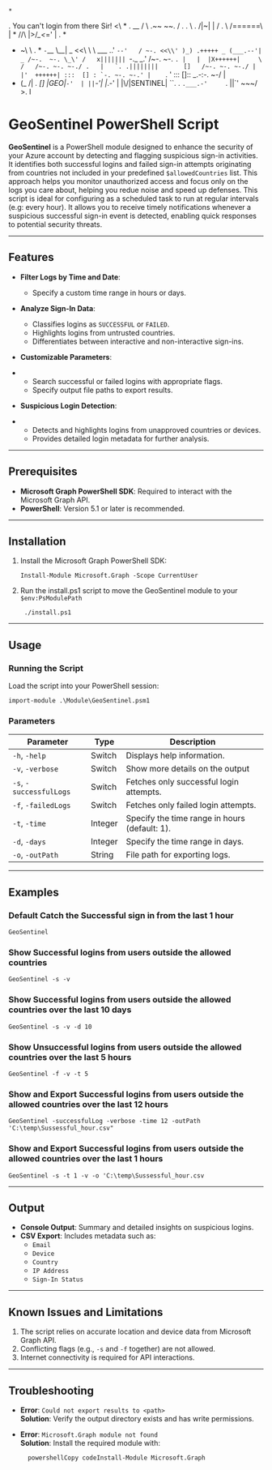  
    *
   .                                   You can't login from there Sir!
    <\    *        .       __        /
     \\                 .~~  ~~.    /           .
 .    \\     .         /|~|     |  /  .
       \\             /======\  |           *
      //\\           |>/_\_<_=' |       .         *
  *   ~\  \  .    *  `-`__  \\__|    _
     <<\ \ \    ___    \..'  `--'   / ~-.
    <<\\' )_) .+++++ _ (___.--'| _ /~-.  ~-.
    \_\' /   x||||||| `-._    _.' /~-. ~-.  ``.
     |   |  |X++++++|     \  /   /~-. ~-. ~-./
 .   |   `. .||||||||       []   /~-. ~-. ~-./
     |    |'  ++++++| :::  [] : `-. ~-. ~-.'
     |    ``.       '  :::  []:: _.-:-. ~-/ |
*    (_   /|     _.        []  |GEO|`-'  |
     ||`-'| |_.-' |         |\\/|SENTINEL|  ``.
  .   `.___.-'     `.        ||`'  \~~~/ >.  l




# GeoSentinel PowerShell Script

**GeoSentinel** is a PowerShell module designed to enhance the security of your Azure account by detecting and flagging suspicious sign-in activities. It identifies both successful logins and failed sign-in attempts originating from countries not included in your predefined `$allowedCountries` list. This approach helps you monitor unauthorized access and focus only on the logs you care about, helping you redue noise and speed up defenses. 
This script is ideal for configuring as a scheduled task to run at regular intervals (e.g: every hour). It allows you to receive timely notifications whenever a suspicious successful sign-in event is detected, enabling quick responses to potential security threats.
* * *

## Features

- **Filter Logs by Time and Date**:

    - Specify a custom time range in hours or days.
- **Analyze Sign-In Data**:

    - Classifies logins as `SUCCESSFUL` or `FAILED`.
    - Highlights logins from untrusted countries.
    - Differentiates between interactive and non-interactive sign-ins.
- **Customizable Parameters**:
- 
    - Search successful or failed logins with appropriate flags.
    - Specify output file paths to export results.
- **Suspicious Login Detection**:
- 
    - Detects and highlights logins from unapproved countries or devices.
    - Provides detailed login metadata for further analysis.

* * *

## Prerequisites

- **Microsoft Graph PowerShell SDK**: Required to interact with the Microsoft Graph API.
- **PowerShell**: Version 5.1 or later is recommended.

* * *

## Installation

1. Install the Microsoft Graph PowerShell SDK:

       Install-Module Microsoft.Graph -Scope CurrentUser
2. Run the install.ps1  script to move the GeoSentinel module to your  `$env:PsModulePath`

        ./install.ps1
* * *

## Usage

### Running the Script

Load the script into your PowerShell session:

    import-module .\Module\GeoSentinel.psm1

### Parameters

| Parameter | Type | Description |
| --- | --- | --- |
| `-h`, `-help`           | Switch | Displays help information. |
| `-v`, `-verbose`        | Switch | Show more details on the output
| `-s`, `-successfulLogs` | Switch | Fetches only successful login attempts. |
| `-f`, `-failedLogs`     | Switch | Fetches only failed login attempts. |
| `-t`, `-time`           | Integer | Specify the time range in hours (default: 1). |
| `-d`, `-days`           | Integer | Specify the time range in days. |
| `-o`, `-outPath`        | String | File path for exporting logs. |

* * *

## Examples

### Default Catch the Successful sign in from the last 1 hour
    GeoSentinel

### Show Successful logins from users outside the allowed countries

    GeoSentinel -s -v

### Show Successful logins from users outside the allowed countries over the last 10 days

    GeoSentinel -s -v -d 10

### Show Unsuccessful logins from users outside the allowed countries over the last 5 hours

    GeoSentinel -f -v -t 5

### Show and Export Successful logins from users outside the allowed countries over the last 12 hours

    GeoSentinel -successfulLog -verbose -time 12 -outPath 'C:\temp\Sussessful_hour.csv"
    

### Show and Export Successful logins from users outside the allowed countries over the last 1 hours
    GeoSentinel -s -t 1 -v -o 'C:\temp\Sussessful_hour.csv
* * *

## Output

- **Console Output**: Summary and detailed insights on suspicious logins.
- **CSV Export**: Includes metadata such as:
    - `Email`
    - `Device`
    - `Country`
    - `IP Address`
    - `Sign-In Status`

* * *

## Known Issues and Limitations

1. The script relies on accurate location and device data from Microsoft Graph API.
2. Conflicting flags (e.g., `-s` and `-f` together) are not allowed.
3. Internet connectivity is required for API interactions.

* * *

## Troubleshooting

- **Error**: `Could not export results to <path>`  
**Solution**: Verify the output directory exists and has write permissions.
- **Error**: `Microsoft.Graph module not found`  
**Solution**: Install the required module with:

        powershellCopy codeInstall-Module Microsoft.Graph
